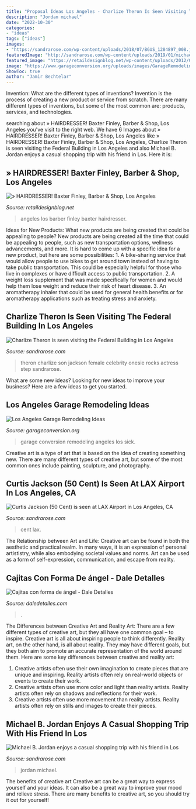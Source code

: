 ```yaml
---
title: "Proposal Ideas Los Angeles - Charlize Theron Is Seen Visiting The Federal Building In Los Angeles"
description: "Jordan michael"
date: "2022-10-30"
categories:
- "ideas"
tags: ["ideas"]
images:
- "https://sandrarose.com/wp-content/uploads/2018/07/BGUS_1284897_008.jpg"
featuredImage: "http://sandrarose.com/wp-content/uploads/2019/01/michael-b-jordan-and-friend1.jpg"
featured_image: "https://retaildesignblog.net/wp-content/uploads/2012/04/Baxter-Finley-Barber-Shop-Los-Angeles-06.jpg"
image: "https://www.garageconversion.org/uploads/images/GarageRemodeling/garage-conversion-3-.jpg"
ShowToc: true
author: "Jamir Bechtelar"
---
```



Invention: What are the different types of inventions?
Invention is the process of creating a new product or service from scratch. There are many different types of inventions, but some of the most common are: products, services, and technologies.

	

		
searching about » HAIRDRESSER! Baxter Finley, Barber &amp; Shop, Los Angeles you've visit to the right web. We have 6 Images about » HAIRDRESSER! Baxter Finley, Barber &amp; Shop, Los Angeles like » HAIRDRESSER! Baxter Finley, Barber &amp; Shop, Los Angeles, Charlize Theron is seen visiting the Federal Building in Los Angeles and also Michael B. Jordan enjoys a casual shopping trip with his friend in Los. Here it is:
		
    
## » HAIRDRESSER! Baxter Finley, Barber &amp; Shop, Los Angeles

<img loading=lazy src="https://retaildesignblog.net/wp-content/uploads/2012/04/Baxter-Finley-Barber-Shop-Los-Angeles-06.jpg" onerror="this.onerror=null;this.src='https://tse4.mm.bing.net/th?id=OIP.OodUiShPCcXC6VOuu1Nx8gHaLH&amp;pid=15.1';" alt="» HAIRDRESSER! Baxter Finley, Barber &amp; Shop, Los Angeles">

_Source: retaildesignblog.net_

>angeles los barber finley baxter hairdresser. 

	

Ideas for New Products: What new products are being created that could be appealing to people?
New products are being created all the time that could be appealing to people, such as new transportation options, wellness advancements, and more. It is hard to come up with a specific idea for a new product, but here are some possibilities: 1. A bike-sharing service that would allow people to use bikes to get around town instead of having to take public transportation. This could be especially helpful for those who live in complexes or have difficult access to public transportation. 2. A weight loss supplement that was made specifically for women and would help them lose weight and reduce their risk of heart disease. 3. An aromatherapy inhaler that could be used for general health benefits or for aromatherapy applications such as treating stress and anxiety. 
    
## Charlize Theron Is Seen Visiting The Federal Building In Los Angeles

<img loading=lazy src="https://sandrarose.com/wp-content/uploads/2018/07/BGUS_1284897_008.jpg" onerror="this.onerror=null;this.src='https://tse3.mm.bing.net/th?id=OIP.HYrcKxjNBmm5O9UJyUM_EAHaLH&amp;pid=15.1';" alt="Charlize Theron is seen visiting the Federal Building in Los Angeles">

_Source: sandrarose.com_

>theron charlize son jackson female celebrity onesie rocks actress step sandrarose. 

	

What are some new ideas?
Looking for new ideas to improve your business? Here are a few ideas to get you started.

    
## Los Angeles Garage Remodeling Ideas

<img loading=lazy src="https://www.garageconversion.org/uploads/images/GarageRemodeling/garage-conversion-3-.jpg" onerror="this.onerror=null;this.src='https://tse1.mm.bing.net/th?id=OIP.-n1gnTKghAmVGN6hvuCdoAHaE8&amp;pid=15.1';" alt="Los Angeles Garage Remodeling Ideas">

_Source: garageconversion.org_

>garage conversion remodeling angeles los sick. 

	

Creative art is a type of art that is based on the idea of creating something new. There are many different types of creative art, but some of the most common ones include painting, sculpture, and photography.

    
## Curtis Jackson (50 Cent) Is Seen At LAX Airport In Los Angeles, CA

<img loading=lazy src="http://sandrarose.com/wp-content/uploads/2018/07/50-Cent-at-LAX.jpg" onerror="this.onerror=null;this.src='https://tse2.mm.bing.net/th?id=OIP.mKQdBCcE6dwy-ifnwSt25gHaLH&amp;pid=15.1';" alt="Curtis Jackson (50 Cent) is seen at LAX Airport in Los Angeles, CA">

_Source: sandrarose.com_

>cent lax. 

	

The Relationship between Art and Life:
Creative art can be found in both the aesthetic and practical realm. In many ways, it is an expression of personal artististry, while also embodying societal values and norms. Art can be used as a form of self-expression, communication, and escape from reality.

    
## Cajitas Con Forma De ángel - Dale Detalles

<img loading=lazy src="https://i1.wp.com/www.daledetalles.com/wp-content/uploads/2017/09/cajitas-con-forma-de-angel10.jpg" onerror="this.onerror=null;this.src='https://tse2.mm.bing.net/th?id=OIP.eZOMtQW9fSXWcSUI2qb36AHaJ4&amp;pid=15.1';" alt="Cajitas con forma de ángel - Dale Detalles">

_Source: daledetalles.com_

>. 

	

The Differences between Creative Art and Reality Art: There are a few different types of creative art, but they all have one common goal – to inspire.
Creative art is all about inspiring people to think differently. Reality art, on the other hand, is all about reality. They may have different goals, but they both aim to promote an accurate representation of the world around them. Here are some key differences between creative and reality art: 
1) Creative artists often use their own imagination to create pieces that are unique and inspiring. Reality artists often rely on real-world objects or events to create their work. 
2) Creative artists often use more color and light than reality artists. Reality artists often rely on shadows and reflections for their work. 
3) Creative artists often use more movement than reality artists. Reality artists often rely on stills and images to create their pieces.

    
## Michael B. Jordan Enjoys A Casual Shopping Trip With His Friend In Los

<img loading=lazy src="http://sandrarose.com/wp-content/uploads/2019/01/michael-b-jordan-and-friend1.jpg" onerror="this.onerror=null;this.src='https://tse4.mm.bing.net/th?id=OIP.adxAYer4QWiRX3X-UHw6QwHaLH&amp;pid=15.1';" alt="Michael B. Jordan enjoys a casual shopping trip with his friend in Los">

_Source: sandrarose.com_

>jordan michael. 

	

The benefits of creative art
Creative art can be a great way to express yourself and your ideas. It can also be a great way to improve your mood and relieve stress. There are many benefits to creative art, so you should try it out for yourself!

